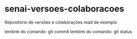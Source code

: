 # senai-versoes-colaboracoes
Repositório de versões e colaborações
read de exemplo


lembrei do comando: git commit
lembrei do comando: git status

